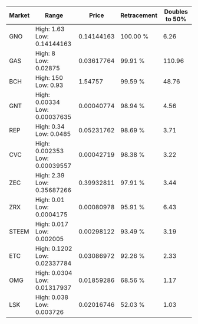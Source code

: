 | Market | Range | Price| Retracement | Doubles to 50% |
| --- | --- | --- | --- | --- |
| GNO | High: 1.63<br />Low: 0.14144163 | 0.14144163 | 100.00 % | 6.26 |
| GAS | High: 8<br />Low: 0.02875 | 0.03617764 | 99.91 % | 110.96 |
| BCH | High: 150<br />Low: 0.93 | 1.54757 | 99.59 % | 48.76 |
| GNT | High: 0.00334<br />Low: 0.00037635 | 0.00040774 | 98.94 % | 4.56 |
| REP | High: 0.34<br />Low: 0.0485 | 0.05231762 | 98.69 % | 3.71 |
| CVC | High: 0.002353<br />Low: 0.00039557 | 0.00042719 | 98.38 % | 3.22 |
| ZEC | High: 2.39<br />Low: 0.35687266 | 0.39932811 | 97.91 % | 3.44 |
| ZRX | High: 0.01<br />Low: 0.0004175 | 0.00080978 | 95.91 % | 6.43 |
| STEEM | High: 0.017<br />Low: 0.002005 | 0.00298122 | 93.49 % | 3.19 |
| ETC | High: 0.1202<br />Low: 0.02337784 | 0.03086972 | 92.26 % | 2.33 |
| OMG | High: 0.0304<br />Low: 0.01317937 | 0.01859286 | 68.56 % | 1.17 |
| LSK | High: 0.038<br />Low: 0.003726 | 0.02016746 | 52.03 % | 1.03 |
